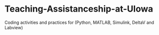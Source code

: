 # Teaching-Assistanceship-at-UIowa
Coding activities and practices  for (Python, MATLAB, Simulink, DeltaV and Labview)
